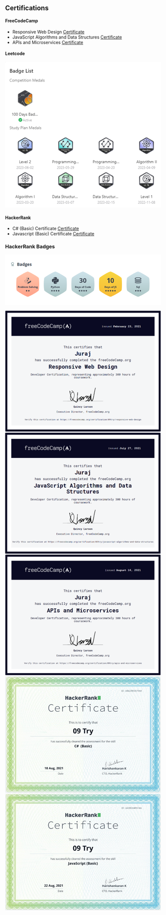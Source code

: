 ## Certifications
#### FreeCodeCamp
- Responsive Web Design [Certificate](https://www.freecodecamp.org/certification/09try/responsive-web-design)
- JavaScript Algorithms and Data Structures [Certificate](https://www.freecodecamp.org/certification/09try/javascript-algorithms-and-data-structures)
- APIs and Microservices [Certificate](https://www.freecodecamp.org/certification/09try/apis-and-microservices)

#### Leetcode
![badges image](https://github.com/09try/certificates/blob/master/leetcode_badges.PNG)

#### HackerRank
- C# (Basic) Certificate [Certificate](https://www.hackerrank.com/certificates/aba2fed073ae)
- Javascript (Basic) Certificate [Certificate](https://www.hackerrank.com/certificates/aa382a4f614a)

### HackerRank Badges
![badges image](https://github.com/09try/certificates/blob/master/badges.PNG)

![certificate image](https://github.com/09try/certificates/blob/master/responsive_web_design.PNG)
![certificate image](https://github.com/09try/certificates/blob/master/javascript_algorithms_and_data_structures.PNG)
![certificate image](https://github.com/09try/certificates/blob/master/apis_and_microservices.PNG)
![certificate image](https://github.com/09try/certificates/blob/master/csharp_basic_certificate.PNG)
![certificate image](https://github.com/09try/certificates/blob/master/javascript_basic_certificate.PNG)

